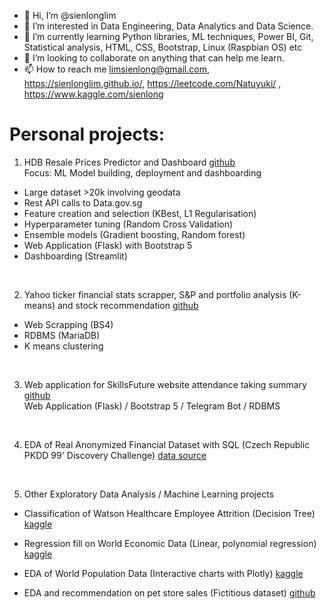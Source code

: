 - 👋 Hi, I’m @sienlonglim
- 👀 I’m interested in Data Engineering, Data Analytics and Data Science.
- 🌱 I’m currently learning Python libraries, ML techniques, Power BI, Git, Statistical analysis, HTML, CSS, Bootstrap, Linux (Raspbian OS) etc
- 💞️ I’m looking to collaborate on anything that can help me learn.
- 📫 How to reach me limsienlong@gmail.com, https://sienlonglim.github.io/, https://leetcode.com/Natuyuki/ , https://www.kaggle.com/sienlong

# Personal projects:
1. HDB Resale Prices Predictor and Dashboard <a href="https://github.com/sienlonglim/ml_webapp">github</a>
<br> Focus: ML Model building, deployment and dashboarding
- Large dataset >20k involving geodata
- Rest API calls to Data.gov.sg
- Feature creation and selection (KBest, L1 Regularisation)
- Hyperparameter tuning (Random Cross Validation)
- Ensemble models (Gradient boosting, Random forest)
- Web Application (Flask) with Bootstrap 5 
- Dashboarding (Streamlit)

<br/>

2. Yahoo ticker financial stats scrapper,  S&P and portfolio analysis (K-means) and stock recommendation 
<a href="https://github.com/sienlonglim/yahoo_ticker_stats_scrapper_kmeans_analysis">github</a>
- Web Scrapping (BS4)
- RDBMS (MariaDB)
- K means clustering

<br/>

3. Web application for SkillsFuture website attendance taking summary <a href="https://github.com/sienlonglim/attendance_webapp">github</a>
<br> Web Application (Flask) / Bootstrap 5 / Telegram Bot / RDBMS

<br/>

4. EDA of Real Anonymized Financial Dataset with SQL (Czech Republic PKDD 99' Discovery Challenge)
<a href="https://data.world/lpetrocelli/czech-financial-dataset-real-anonymized-transactions">data source</a>

<br/>

5. Other Exploratory Data Analysis / Machine Learning projects
- Classification of Watson Healthcare Employee Attrition (Decision Tree) 
<a href="https://www.kaggle.com/code/sienlong/eda-predictive-analysis-on-healthcare-attrition">kaggle</a>

- Regression fill on World Economic Data (Linear, polynomial regression)
<a href="https://www.kaggle.com/code/sienlong/world-economic-data-polynomial-regression">kaggle</a>

- EDA of World Population Data (Interactive charts with Plotly)
<a href="https://www.kaggle.com/code/sienlong/plotly-eda-of-world-population-w-choropleths">kaggle</a>

- EDA and recommendation on pet store sales (Fictitious dataset) 
<a href="https://github.com/sienlonglim/eda_data_cleaning/tree/main/pet_sales">github</a>

<!---
Natuyuki-SL/Natuyuki-SL is a ✨ special ✨ repository because its `README.md` (this file) appears on your GitHub profile.
You can click the Preview link to take a look at your changes.
--->
